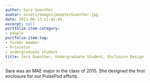 ```yaml
---
author: Sara Guenther
avatar: assets/images/people/Guenther.jpg
date: 2013-06-13 11:42:45
excerpt: null
portfolio-item-category:
- people
portfolio-item-tag:
- former member
- Princeton
- undergraduate student
title: Sara Guenther, Undergraduate Student, Enclosure Design
---
```


 

Sara was an MAE major in the class of 2015. She designed the first enclosure for our PulsePod efforts.